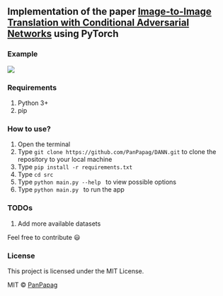 ## Implementation of the paper [Image-to-Image Translation with Conditional Adversarial Networks](https://arxiv.org/pdf/1611.07004.pdf) using PyTorch

### Example

![](https://github.com/PanPapag/Image-to-Image-Translation/blob/master/example.png)

### Requirements
1. Python 3+
2. pip

### How to use?
1. Open the terminal
2. Type ```git clone https://github.com/PanPapag/DANN.git``` 
   to clone the repository to your local machine
3. Type ```pip install -r requirements.txt```
4. Type ```cd src```
4. Type ```python main.py --help ``` to view possible options
5. Type ```python main.py ``` to run the app

### TODOs
1. Add more available datasets

Feel free to contribute :smiley:

### License
This project is licensed under the MIT License.

MIT © [PanPapag]()
